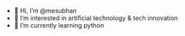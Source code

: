 - 👋 Hi, I’m @mesubhan
- 👀 I’m interested in artificial technology & tech innovation
- 🌱 I’m currently learning python

<!---
mesubhan/mesubhan is a ✨ special ✨ repository because its `README.md` (this file) appears on your GitHub profile.
You can click the Preview link to take a look at your changes.
--->
